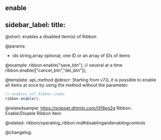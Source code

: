 enable
---
sidebar_label: 
title: 
---          

@short: enables a disabled item(s) of Ribbon


@params:
- ids 		string,array		optional, one ID or an array of IDs of items



@example:
ribbon.enable("save_btn");
// several at a time
ribbon.enable(["cancel_btn","del_btn"]);


@template: api_method
@descr:
Starting from v7.0, it is possible to enable all items at once by using the method without the parameter:

~~~js
// enables all Ribbon items
ribbon.enable();
~~~

@relatedsample: https://snippet.dhtmlx.com/l3f8pq2g	Ribbon. Enable/Disable Ribbon Item

@related: ribbon/operating_ribbon.md#disablingandenablingcontrols

@changelog:


